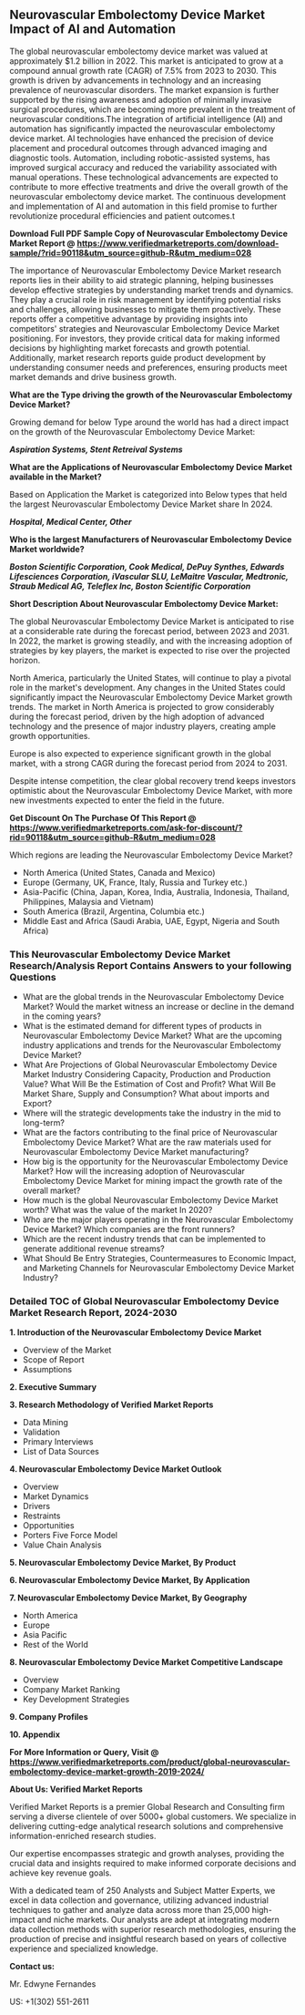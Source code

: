 <h2>Neurovascular Embolectomy Device Market Impact of AI and Automation</h2>The global neurovascular embolectomy device market was valued at approximately $1.2 billion in 2022. This market is anticipated to grow at a compound annual growth rate (CAGR) of 7.5% from 2023 to 2030. This growth is driven by advancements in technology and an increasing prevalence of neurovascular disorders. The market expansion is further supported by the rising awareness and adoption of minimally invasive surgical procedures, which are becoming more prevalent in the treatment of neurovascular conditions.The integration of artificial intelligence (AI) and automation has significantly impacted the neurovascular embolectomy device market. AI technologies have enhanced the precision of device placement and procedural outcomes through advanced imaging and diagnostic tools. Automation, including robotic-assisted systems, has improved surgical accuracy and reduced the variability associated with manual operations. These technological advancements are expected to contribute to more effective treatments and drive the overall growth of the neurovascular embolectomy device market. The continuous development and implementation of AI and automation in this field promise to further revolutionize procedural efficiencies and patient outcomes.t</p><p id="" class=""><strong>Download Full PDF Sample Copy of Neurovascular Embolectomy Device Market Report @ <a href="https://www.verifiedmarketreports.com/download-sample/?rid=90118&utm_source=github-R&utm_medium=028" target="_blank">https://www.verifiedmarketreports.com/download-sample/?rid=90118&utm_source=github-R&utm_medium=028</a></strong></p><p>The importance of&nbsp;Neurovascular Embolectomy Device Market research reports lies in their ability to aid strategic planning, helping businesses develop effective strategies by understanding market trends and dynamics. They play a crucial role in risk management by identifying potential risks and challenges, allowing businesses to mitigate them proactively. These reports offer a competitive advantage by providing insights into competitors' strategies and Neurovascular Embolectomy Device Market positioning. For investors, they provide critical data for making informed decisions by highlighting market forecasts and growth potential. Additionally, market research reports guide product development by understanding consumer needs and preferences, ensuring products meet market demands and drive business growth.</p><p><strong>What are the&nbsp;Type driving the growth of the Neurovascular Embolectomy Device Market?</strong></p><p id="" class="">Growing demand for below Type around the world has had a direct impact on the growth of the Neurovascular Embolectomy Device Market:</p><em><strong>Aspiration Systems, Stent Retreival Systems</strong></em></p><strong>What are the&nbsp;Applications&nbsp;of Neurovascular Embolectomy Device Market available in the Market?</strong></p><p id="" class="">Based on Application the Market is categorized into Below types that held the largest Neurovascular Embolectomy Device Market share In 2024.</p><em><strong>Hospital, Medical Center, Other</strong></em></p><strong>Who is the largest Manufacturers of Neurovascular Embolectomy Device Market worldwide?</strong></p><p><em><strong>Boston Scientific Corporation, Cook Medical, DePuy Synthes, Edwards Lifesciences Corporation, iVascular SLU, LeMaitre Vascular, Medtronic, Straub Medical AG, Teleflex Inc, Boston Scientific Corporation</strong></em></p><p id="" class=""><strong>Short Description About Neurovascular Embolectomy Device Market:</strong></p><p>The global Neurovascular Embolectomy Device Market is anticipated to rise at a considerable rate during the forecast period, between 2023 and 2031. In 2022, the market is growing steadily, and with the increasing adoption of strategies by key players, the market is expected to rise over the projected horizon.</p><p>North America, particularly the United States, will continue to play a pivotal role in the market's development. Any changes in the United States could significantly impact the Neurovascular Embolectomy Device Market growth trends. The market in North America is projected to grow considerably during the forecast period, driven by the high adoption of advanced technology and the presence of major industry players, creating ample growth opportunities.</p><p>Europe is also expected to experience significant growth in the global market, with a strong CAGR during the forecast period from 2024 to 2031.</p><p>Despite intense competition, the clear global recovery trend keeps investors optimistic about the Neurovascular Embolectomy Device Market, with more new investments expected to enter the field in the future.</p><p id="" class=""><strong>Get Discount On The Purchase Of This Report @ <a href="https://www.verifiedmarketreports.com/ask-for-discount/?rid=90118&utm_source=github-R&utm_medium=028" target="_blank">https://www.verifiedmarketreports.com/ask-for-discount/?rid=90118&utm_source=github-R&utm_medium=028</a></strong></p>Which regions are leading the Neurovascular Embolectomy Device Market?</p><ul><li>North America (United States, Canada and Mexico)</li><li>Europe (Germany, UK, France, Italy, Russia and Turkey etc.)</li><li>Asia-Pacific (China, Japan, Korea, India, Australia, Indonesia, Thailand, Philippines, Malaysia and Vietnam)</li><li>South America (Brazil, Argentina, Columbia etc.)</li><li>Middle East and Africa (Saudi Arabia, UAE, Egypt, Nigeria and South Africa)</li></ul><h3 id="" class="">This Neurovascular Embolectomy Device Market Research/Analysis Report Contains Answers to your following Questions</h3><ul><li>What are the global trends in the Neurovascular Embolectomy Device Market? Would the market witness an increase or decline in the demand in the coming years?</li><li>What is the estimated demand for different types of products in Neurovascular Embolectomy Device Market? What are the upcoming industry applications and trends for the Neurovascular Embolectomy Device Market?</li><li>What Are Projections of Global Neurovascular Embolectomy Device Market Industry Considering Capacity, Production and Production Value? What Will Be the Estimation of Cost and Profit? What Will Be Market Share, Supply and Consumption? What about imports and Export?</li><li>Where will the strategic developments take the industry in the mid to long-term?</li><li>What are the factors contributing to the final price of Neurovascular Embolectomy Device Market? What are the raw materials used for Neurovascular Embolectomy Device Market manufacturing?</li><li>How big is the opportunity for the Neurovascular Embolectomy Device Market? How will the increasing adoption of Neurovascular Embolectomy Device Market for mining impact the growth rate of the overall market?</li><li>How much is the global Neurovascular Embolectomy Device Market worth? What was the value of the market In 2020?</li><li>Who are the major players operating in the Neurovascular Embolectomy Device Market? Which companies are the front runners?</li><li>Which are the recent industry trends that can be implemented to generate additional revenue streams?</li><li>What Should Be Entry Strategies, Countermeasures to Economic Impact, and Marketing Channels for Neurovascular Embolectomy Device Market Industry?</li></ul><h3 id="" class="">Detailed TOC of Global Neurovascular Embolectomy Device Market Research Report, 2024-2030</h3><p id="" class=""><strong>1. Introduction of the Neurovascular Embolectomy Device Market</strong></p><ul><li>Overview of the Market</li><li>Scope of Report</li><li>Assumptions</li></ul><p id="" class=""><strong>2. Executive Summary</strong></p><p id="" class=""><strong>3. Research Methodology of Verified Market Reports</strong></p><ul><li>Data Mining</li><li>Validation</li><li>Primary Interviews</li><li>List of Data Sources</li></ul><p id="" class=""><strong>4. Neurovascular Embolectomy Device Market Outlook</strong></p><ul><li>Overview</li><li>Market Dynamics</li><li>Drivers</li><li>Restraints</li><li>Opportunities</li><li>Porters Five Force Model</li><li>Value Chain Analysis</li></ul><p id="" class=""><strong>5. Neurovascular Embolectomy Device Market, By Product</strong></p><p id="" class=""><strong>6. Neurovascular Embolectomy Device Market, By Application</strong></p><p id="" class=""><strong>7. Neurovascular Embolectomy Device Market, By Geography</strong></p><ul><li>North America</li><li>Europe</li><li>Asia Pacific</li><li>Rest of the World</li></ul><p id="" class=""><strong>8. Neurovascular Embolectomy Device Market Competitive Landscape</strong></p><ul><li>Overview</li><li>Company Market Ranking</li><li>Key Development Strategies</li></ul><p id="" class=""><strong>9. Company Profiles</strong></p><p id="" class=""><strong>10. Appendix</strong></p><p id="" class=""><strong>For More Information or Query, Visit @ <a href="https://www.verifiedmarketreports.com/product/global-neurovascular-embolectomy-device-market-growth-2019-2024/" target="_blank">https://www.verifiedmarketreports.com/product/global-neurovascular-embolectomy-device-market-growth-2019-2024/</a></strong></p><p id="" class=""><strong>About Us: Verified Market Reports</strong></p><p id="" class="">Verified Market Reports is a premier Global Research and Consulting firm serving a diverse clientele of over 5000+ global customers. We specialize in delivering cutting-edge analytical research solutions and comprehensive information-enriched research studies.</p><p id="" class="">Our expertise encompasses strategic and growth analyses, providing the crucial data and insights required to make informed corporate decisions and achieve key revenue goals.</p><p id="" class="">With a dedicated team of 250 Analysts and Subject Matter Experts, we excel in data collection and governance, utilizing advanced industrial techniques to gather and analyze data across more than 25,000 high-impact and niche markets. Our analysts are adept at integrating modern data collection methods with superior research methodologies, ensuring the production of precise and insightful research based on years of collective experience and specialized knowledge.</p><p id="" class=""><strong>Contact us:</strong></p><p id="" class="">Mr. Edwyne Fernandes</p><p id="" class="">US: +1(302) 551-2611</p>